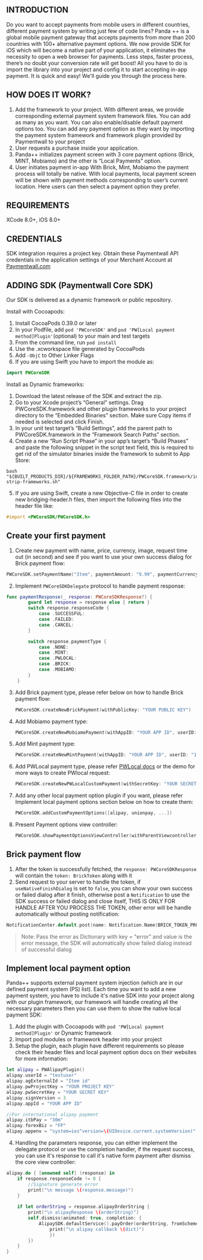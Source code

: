 INTRODUCTION
------------
Do you want to accept payments from mobile users in different countries, different payment system by writing just few of code lines? 
Panda ++ is a global mobile payment gateway that accepts payments from more than 200 countries with 100+ alternative payment options. We now provide SDK for iOS which will become a native part of your application, it eliminates the necessity to open a web browser for payments. Less steps, faster process, there’s no doubt your conversion rate will get boost! All you have to do is import the library into your project and config it to start accepting in-app payment. It is quick and easy! We'll guide you through the process here.

HOW DOES IT WORK?
-----------------
1. Add the framework to your project. 
With different areas, we provide corresponding external payment system framework files. You can add as many as you want. You can also enable/disable default payment options too. You can add any payment option as they want by importing the payment system framework and framework plugin provided by Paymentwall to your project
2. User requests a purchase inside your application.
3. Panda++ initializes payment screen with 3 core payment options (Brick, MINT, Mobiamo) and the other is “Local Payments” option.
4. User initiates payment in-app 
With Brick, Mint, Mobiamo the payment process will totally be native.
With local payments, local payment screen will be shown with payment methods corresponding to user’s current location. Here users can then select a payment option they prefer.

REQUIREMENTS
------------
XCode 8.0+, iOS 8.0+

CREDENTIALS
-----------
SDK integration requires a project key. Obtain these Paymentwall API credentials in the application settings of your Merchant Account at [Paymentwall.com](http://paymentwall.com/)

ADDING SDK (Paymentwall Core SDK)
---------------------
Our SDK is delivered as a dynamic framework or public repository.

Install with Cocoapods:

1. Install CocoaPods 0.39.0 or later
2. In your Podfile, add `pod 'PWCoreSDK'` and `pod 'PW[Local payment method]Plugin'`(optional) to your main and test targets
3. From the command line, run `pod install`
4. Use the .xcworkspace file generated by CocoaPods
5. Add `-ObjC` to Other Linker Flags 
6. If you are using Swift you have to import the module as:

```swift
import PWCoreSDK
```

Install as Dynamic frameworks:

1. Download the latest release of the SDK and extract the zip.
2. Go to your Xcode project’s “General” settings. Drag PWCoreSDK.framework and other plugin frameworks to your project directory to the “Embedded Binaries” section. Make sure Copy items if needed is selected and click Finish.
3. In your unit test target’s “Build Settings”, add the parent path to PWCoreSDK.framework in the “Framework Search Paths” section.
4. Create a new “Run Script Phase” in your app’s target’s “Build Phases” and paste the following snippet in the script text field, this is required to get rid of the simulator binaries inside the framework to submit to App Store:
```shell
bash "${BUILT_PRODUCTS_DIR}/${FRAMEWORKS_FOLDER_PATH}/PWCoreSDK.framework/ios-strip-frameworks.sh"
```

5. If you are using Swift, create a new Objective-C file in order to create new bridging-header.h files, then import the following files into the header file like:
```objective-c
#import <PWCoreSDK/PWCoreSDK.h> 
```

Create your first payment
-------------------------
1. Create new payment with name, price, currency, image, request time out (in second) and see if you want to use your own success dialog for Brick payment flow:
```swift
PWCoreSDK.setPaymentName("Item", paymentAmount: "9.99", paymentCurrency: "USD", paymentImage: choosenItem.image, useNativeFinishDialog: true, requestTimeout: 30)
```

2. Implement `PWCoreSDKDelegate` protocol to handle payment response:
```swift
func paymentResponse(_ response: PWCoreSDKResponse?) {
		guard let response = response else { return }
		switch response.responseCode {
			case .SUCCESSFUL:
			case .FAILED:
			case .CANCEL:
		}

   		switch response.paymentType {
   			case .NONE:
   			case .MINT:
   			case .PWLOCAL:
			case .BRICK:
			case .MOBIAMO:
		}
	}
```

3. Add Brick payment type, please refer below on how to handle Brick payment flow:

	```swift
	PWCoreSDK.createNewBrickPayment(withPublicKey: "YOUR PUBLIC KEY")
	```

4. Add Mobiamo payment type:

	```swift
	PWCoreSDK.createNewMobiamoPayment(withAppID: "YOUR APP ID", userID: "10101", paymentID: "1001", noPrice: true)
	```

5. Add Mint payment type:
	```swift
	PWCoreSDK.createNewMintPayment(withAppID: "YOUR APP ID", userID: "10101")
	```
6. Add PWLocal payment type, please refer [PWLocal docs](https://www.paymentwall.com/en/documentation/PWLocal-iOS-SDK/3358) or the demo for more ways to create PWlocal request:

	```swift
	PWCoreSDK.createNewPWLocalCustomPayment(withSecretKey: "YOUR SECRET KEY", apiType: DIGITAL_GOODS, customRequestDic: customSetting)
	```

7. Add any other local payment option plugin if you want, please refer Implement local payment options section below on how to create them:
	
	```swift
	PWCoreSDK.addCustomPaymentOptions([alipay, unionpay, ...])
	```

8. Present Payment options view controller:
	
	```swift
	PWCoreSDK.showPaymentOptionsViewController(withParentViewcontroller: self, delegate: self, showCompletion: nil)
	```

Brick payment flow
-------------------
1. After the token is successfully fetched, the `response: PWCoreSDKResponse` will contain the `token: BrickToken` along with it
2. Send request to your server to handle the token, if `useNativeFinishDialog` is set to `false`, you can show your own success or failed dialog after it finish, otherwise post a `Notification` to use the SDK success or failed dialog and close itself, THIS IS ONLY FOR HANDLE AFTER YOU PROCESS THE TOKEN, other error will be handle automatically without posting notification:

```swift
NotificationCenter.default.post(name: Notification.Name(BRICK_TOKEN_PROCESSED_FINISH), object: nil, userInfo: nil)
```
> Note: Pass the error as Dictionary with key = "error" and value is the error message, the SDK will automatically show failed dialog instead of successful dialog

Implement local payment option
------------------------------
Panda++ supports external payment system injection (which are in our defined payment system (PS) list). Each time you want to add a new payment system, you have to include it's native SDK into your project along with our plugin framework, our framework will handle creating all the necessary parameters then you can use them to show the native local payment SDK:

1. Add the plugin with Cocoapods with `pod 'PW[Local payment method]Plugin'` or Dynamic framework
2. Import pod modules or framework header into your project
3. Setup the plugin, each plugin have different requirements so please check their header files and local payment option docs on their websites for more information:
```swift
let alipay = PWAlipayPlugin()
alipay.userId = "testuser"
alipay.agExternalId = "Item id"
alipay.pwProjectKey = "YOUR PROJECT KEY"
alipay.pwSecretKey = "YOUR SECRET KEY"
alipay.signVersion = 3
alipay.appId = "YOUR APP ID"

//For international alipay payment
alipay.itbPay = "30m"
alipay.forexBiz = "FP"
alipay.appenv = "system=ios^version=\(UIDevice.current.systemVersion)"
```

4. Handling the parameters response, you can either implement the delegate protocol or use the completion handler, if the request success, you can use it's response to call it's native form payment after dismiss the core view controller:

```swift
alipay.do { [unowned self] (response) in
	if response.responseCode != 0 {
		//Signature generate error
		print("\n message \(response.message)")
	}
            
	if let orderString = response.alipayOrderString {
		print("\n alipayResponse \(orderString)")
		self.dismiss(animated: true, completion: {
			AlipaySDK.defaultService().payOrder(orderString, fromScheme: self.appScheme, callback: { (dict) in
				print("\n alipay callback \(dict)")
				})
		})
	}
}
```


